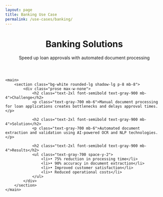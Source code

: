 ```yaml
---
layout: page
title: Banking Use Case
permalink: /use-cases/banking/
---
```


<div class="max-w-4xl mx-auto px-4 sm:px-6 md:px-8 py-4 md:py-12">
    <header class="text-center mb-12">
        <h1 class="text-4xl font-bold text-gray-900 mb-6">Banking Solutions</h1>
        <p class="text-xl text-gray-600">Speed up loan approvals with automated document processing</p>
    </header>

    <main>
        <section class="bg-white rounded-lg shadow-lg p-8 mb-8">
            <div class="prose max-w-none">
                <h2 class="text-2xl font-semibold text-gray-900 mb-4">Challenge</h2>
                <p class="text-gray-700 mb-6">Manual document processing for loan applications creates bottlenecks and delays approval times.</p>
                
                <h2 class="text-2xl font-semibold text-gray-900 mb-4">Solution</h2>
                <p class="text-gray-700 mb-6">Automated document extraction and validation using AI-powered OCR and NLP technologies.</p>
                
                <h2 class="text-2xl font-semibold text-gray-900 mb-4">Results</h2>
                <ul class="text-gray-700 space-y-2">
                    <li>• 75% reduction in processing time</li>
                    <li>• 90% accuracy in document extraction</li>
                    <li>• Improved customer satisfaction</li>
                    <li>• Reduced operational costs</li>
                </ul>
            </div>
        </section>
    </main>
</div>